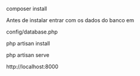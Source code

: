 composer install

Antes de instalar entrar com os dados do banco em

config/database.php

php artisan install

php artisan serve

http://localhost:8000

